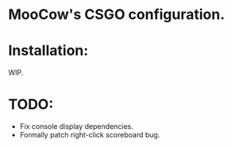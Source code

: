 # MooCow's CSGO configuration.

# Installation:
WIP.

# TODO:
* Fix console display dependencies.
* Formally patch right-click scoreboard bug.
